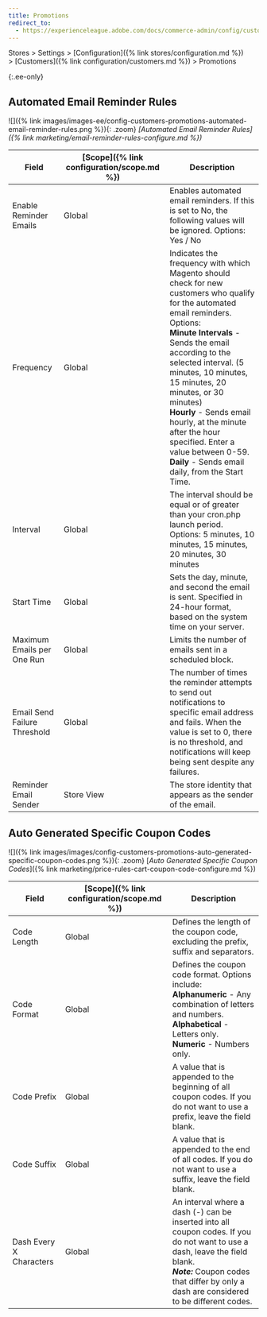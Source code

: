 ```yaml
---
title: Promotions
redirect_to:
  - https://experienceleague.adobe.com/docs/commerce-admin/config/customers/promotions.html
---
```


Stores > Settings > [Configuration]({% link stores/configuration.md %}) > [Customers]({% link configuration/customers.md %}) > Promotions

{:.ee-only}
## Automated Email Reminder Rules

![]({% link images/images-ee/config-customers-promotions-automated-email-reminder-rules.png %}){: .zoom}
_[Automated Email Reminder Rules]({% link marketing/email-reminder-rules-configure.md %})_

|Field|[Scope]({% link configuration/scope.md %})|Description|
|--- |--- |--- |
|Enable Reminder Emails|Global|Enables automated email reminders. If this is set to No, the following values will be ignored. Options: Yes / No|
|Frequency|Global|Indicates the frequency with which Magento should check for new customers who qualify for the automated email reminders. Options: <br/>**Minute Intervals** - Sends the email according to the selected interval. (5 minutes, 10 minutes, 15 minutes, 20 minutes, or 30 minutes) <br/>**Hourly** - Sends email hourly, at the minute after the hour specified. Enter a value between 0-59. <br/>**Daily** - Sends email daily, from the Start Time.|
|Interval|Global|The interval should be equal or of greater than your cron.php launch period. Options: 5 minutes, 10 minutes, 15 minutes, 20 minutes, 30 minutes|
|Start Time|Global|Sets the day, minute, and second the email is sent. Specified in 24-hour format, based on the system time on your server.|
|Maximum Emails per One Run|Global|Limits the number of emails sent in a scheduled block.|
|Email Send Failure Threshold|Global|The number of times the reminder attempts to send out notifications to specific email address and fails. When the value is set to 0, there is no threshold, and notifications will keep being sent despite any failures.|
|Reminder Email Sender|Store View|The store identity that appears as the sender of the email.|

## Auto Generated Specific Coupon Codes

![]({% link images/images/config-customers-promotions-auto-generated-specific-coupon-codes.png %}){: .zoom}
[_Auto Generated Specific Coupon Codes_]({% link marketing/price-rules-cart-coupon-code-configure.md %})

|Field|[Scope]({% link configuration/scope.md %})|Description|
|--- |--- |--- |
|Code Length|Global|Defines the length of the coupon code, excluding the prefix, suffix and separators.|
|Code Format|Global|Defines the coupon code format. Options include: <br/>**Alphanumeric** - Any combination of letters and numbers. <br/>**Alphabetical** - Letters only. <br/>**Numeric** - Numbers only.|
|Code Prefix|Global|A value that is appended to the beginning of all  coupon codes. If you do not want to use a prefix, leave the field blank.|
|Code Suffix|Global|A value that is appended to the end of all codes. If you do not want to use a suffix, leave the field blank.|
|Dash Every X Characters|Global|An interval where a dash (-) can be inserted into all coupon codes. If you do not want to use a dash, leave the field blank. <br/>_**Note:**_ Coupon  codes that differ by only a dash are considered to be different codes.|
